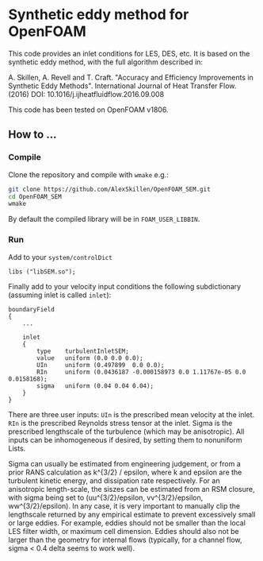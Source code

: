 # Synthetic eddy method for OpenFOAM

This code provides an inlet conditions for LES, DES, etc. It is based on the
synthetic eddy method, with the full algorithm described in: 

A. Skillen, A. Revell and T. Craft. "Accuracy and Efficiency Improvements in
Synthetic Eddy Methods". International Journal of Heat Transfer Flow. (2016) 
DOI: 10.1016/j.ijheatfluidflow.2016.09.008

This code has been tested on OpenFOAM v1806. 


## How to ...

### Compile

Clone the repository and compile with `wmake` e.g.:

```bash
git clone https://github.com/AlexSkillen/OpenFOAM_SEM.git
cd OpenFOAM_SEM
wmake
```

By default the compiled library will be in `FOAM_USER_LIBBIN`. 

### Run

Add to your `system/controlDict`

```
libs ("libSEM.so");
```

Finally add to your velocity input conditions the following subdictionary
(assuming inlet is called `inlet`):

```
boundaryField
{
    ...

    inlet
    {
        type    turbulentInletSEM;
        value   uniform (0.0 0.0 0.0);
        UIn     uniform (0.497899  0.0 0.0); 
        RIn     uniform (0.0436187 -0.000158973 0.0 1.11767e-05 0.0 0.0158168);
        sigma   uniform (0.04 0.04 0.04);
    }
}
```

There are three user inputs: `UIn` is the prescribed mean velocity at the
inlet. `RIn` is the prescribed Reynolds stress tensor at the inlet. Sigma is
the prescribed lengthscale of the turbulence (which may be anisotropic). All 
inputs can be inhomogeneous if desired, by setting them to nonuniform Lists.

Sigma can usually be estimated from engineering judgement, or from a prior RANS 
calculation as k^{3/2} / epsilon, where k and epsilon are the turbulent 
kinetic energy, and dissipation rate respectively. For an anisotropic 
length-scale, the siszes can be estimated from an RSM closure, with sigma 
being set to (uu^{3/2}/epsilon, vv^{3/2}/epsilon, ww^{3/2}/epsilon). 
In any case, it is very important to manually clip the lengthscale
returned by any empirical estimate to prevent excessively small or large eddies. 
For example, eddies should not be smaller than the local LES filter width, or
maximum cell dimension. Eddies should also not be larger than the geometry for
internal flows (typically, for a channel flow, sigma < 0.4 delta seems to work
well).

